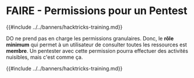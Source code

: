 # FAIRE - Permissions pour un Pentest

{{#include ../../banners/hacktricks-training.md}}

DO ne prend pas en charge les permissions granulaires. Donc, le **rôle minimum** qui permet à un utilisateur de consulter toutes les ressources est **membre**. Un pentester avec cette permission pourra effectuer des activités nuisibles, mais c'est comme ça.

{{#include ../../banners/hacktricks-training.md}}
